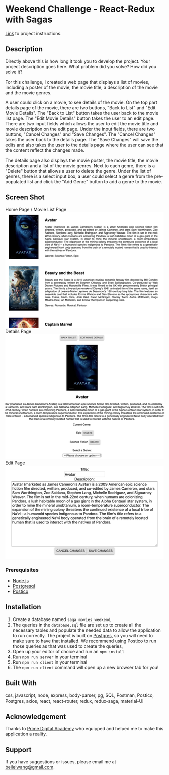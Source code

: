# Weekend Challenge - React-Redux with Sagas

[Link](./INSTRUCTIONS.md) to project instructions.

## Description

Directly above this is how long it took you to develop the project. Your project description goes here. What problem did you solve? How did you solve it?

For this challenge, I created a web page that displays a list of movies, including a poster of the movie, the movie title, a description of the movie and the movie genres.

A user could click on a movie, to see details of the movie. On the top part details page of the movie, there are two buttons, "Back to List" and "Edit Movie Details". The "Back to List" button takes the user back to the movie list page. The "Edit Movie Details" button takes the user to an edit page. There are two input fields which allows the user to edit the movie title and movie description on the edit page. Under the input fields, there are two buttons, "Cancel Changes" and "Save Changes". The "Cancel Changes" takes the user back to the details page. The "Save Changes" will save the edits and also takes the user to the details page where the user can see that the content reflect the changes made.

The details page also displays the movie poster, the movie title, the movie description and a list of the movie genres. Next to each genre, there is a "Delete" button that allows a user to delete the genre. Under the list of genres, there is a select input box, a user could select a genre from the pre-populated list and click the "Add Genre" button to add a genre to the movie.

## Screen Shot

Home Page / Movie List Page
![movieList](screenshots/MovieListPage.png)
Details Page
![detailsPage](screenshots/DetailsPage.png)
Edit Page
![Edit](screenshots/EditPage.png)

### Prerequisites

- [Node.js](https://nodejs.org/en/)
- [Postgresql](https://www.postgresql.org/download/)
- [Postico](https://eggerapps.at/postico/)

## Installation

1. Create a database named `saga_movies_weekend`,
2. The queries in the `database.sql` file are set up to create all the necessary tables and populate the needed data to allow the application to run correctly. The project is built on [Postgres](https://www.postgresql.org/download/), so you will need to make sure to have that installed. We recommend using Postico to run those queries as that was used to create the queries,
3. Open up your editor of choice and run an `npm install`
4. Run `npm run server` in your terminal
5. Run `npm run client` in your terminal
6. The `npm run client` command will open up a new browser tab for you!

## Built With

css, javascript, node, express, body-parser, pg, SQL, Postman, Postico, Postgres, axios, react, react-router, redux, redux-saga, material-UI

## Acknowledgement

Thanks to [Prime Digital Academy](www.primeacademy.io) who equipped and helped me to make this application a reality.

## Support

If you have suggestions or issues, please email me at [beileiwang@gmail.com](beileiwang@gmail.com).
